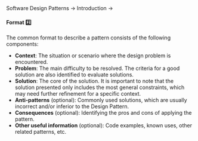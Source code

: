 <link rel="stylesheet" href="{{baseUrl}}/css/textbook.css">

<div class="website-content">

<div id="path">Software Design Patterns &rarr; Introduction &rarr;</div>

<div id="title">

#### Format :two:

</div>

<div id="body">

The common format to describe a pattern consists of the following components:

*	**Context**: The situation or scenario where the design problem is encountered.
*	**Problem**: The main difficulty to be resolved. The criteria for a good solution are also identified to evaluate solutions.
*	**Solution**: The core of the solution. It is important to note that the solution presented only includes the most general constraints, which may need further refinement for a specific context.
*	**Anti-patterns** (optional): Commonly used solutions, which are usually incorrect and/or inferior to the Design Pattern.
*	**Consequences** (optional): Identifying the pros and cons of applying the pattern.
*	**Other useful information** (optional): Code examples, known uses, other related patterns, etc.

</div>

<div id="extras">

<include src="exercises.md" />

<div>

</div>
